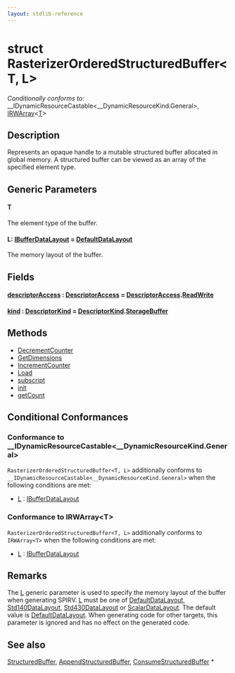```yaml
---
layout: stdlib-reference
---
```


# struct RasterizerOrderedStructuredBuffer\<T, L\>

*Conditionally conforms to:* \_\_IDynamicResourceCastable\<\_\_DynamicResourceKind\.General\>, [IRWArray](../../interfaces/irwarray-0123/index.html)\<[T](../../interfaces/irwarray-0123/index.html#typeparam-T)\>

## Description

Represents an opaque handle to a mutable structured buffer allocated in global memory.
A structured buffer can be viewed as an array of the specified element type.

## Generic Parameters

####  <a id="typeparam-T"></a>T
The element type of the buffer.

####  <a id="typeparam-L"></a>L: [IBufferDataLayout](../../interfaces/ibufferdatalayout-017b/index.html) = [DefaultDataLayout](../defaultdatalayout-07b/index.html)
The memory layout of the buffer.


## Fields

####  <a id="decl-descriptorAccess"></a>[descriptorAccess](descriptoraccess-a.html) : [DescriptorAccess](../descriptoraccess-0a/index.html) = [DescriptorAccess](../descriptoraccess-0a/index.html)\.[ReadWrite](../descriptoraccess-0a/index.html#decl-ReadWrite)
####  <a id="decl-kind"></a>[kind](kind.html) : [DescriptorKind](../descriptorkind-0a/index.html) = [DescriptorKind](../descriptorkind-0a/index.html)\.[StorageBuffer](../descriptorkind-0a/index.html#decl-StorageBuffer)

## Methods

* [DecrementCounter](decrementcounter-09)
* [GetDimensions](getdimensions-03)
* [IncrementCounter](incrementcounter-09)
* [Load](load-0)
* [subscript](subscript)
* [init](init)
* [getCount](getcount-3)

## Conditional Conformances

### Conformance to \_\_IDynamicResourceCastable\<\_\_DynamicResourceKind\.General\>
`RasterizerOrderedStructuredBuffer<T, L>` additionally conforms to `__IDynamicResourceCastable<__DynamicResourceKind.General>` when the following conditions are met:

  * [L](index.html#typeparam-L) : [IBufferDataLayout](../../interfaces/ibufferdatalayout-017b/index.html)
### Conformance to IRWArray\<T\>
`RasterizerOrderedStructuredBuffer<T, L>` additionally conforms to `IRWArray<T>` when the following conditions are met:

  * [L](index.html#typeparam-L) : [IBufferDataLayout](../../interfaces/ibufferdatalayout-017b/index.html)
## Remarks


The <span class='code'><a href="index.html#typeparam-L" class="code_type">L</a></span> generic parameter is used to specify the memory layout of the buffer when
generating SPIRV.
<span class='code'><a href="index.html#typeparam-L" class="code_type">L</a></span> must be one of <span class='code'><a href="../defaultdatalayout-07b/index.html" class="code_type">DefaultDataLayout</a></span>, <span class='code'><a href="../std140datalayout-06a/index.html" class="code_type">Std140DataLayout</a></span>, <span class='code'><a href="../std430datalayout-06a/index.html" class="code_type">Std430DataLayout</a></span> or <span class='code'><a href="../scalardatalayout-06a/index.html" class="code_type">ScalarDataLayout</a></span>.
The default value is <span class='code'><a href="../defaultdatalayout-07b/index.html" class="code_type">DefaultDataLayout</a></span>.
When generating code for other targets, this parameter is ignored and has no effect on the generated code.

## See also

<span class='code'><a href="../structuredbuffer-0a/index.html" class="code_type">StructuredBuffer</a></span>, <span class='code'><a href="../appendstructuredbuffer-06g/index.html" class="code_type">AppendStructuredBuffer</a></span>, <span class='code'><a href="../consumestructuredbuffer-07h/index.html" class="code_type">ConsumeStructuredBuffer</a></span>
*



<!-- RTD-TOC-START
```{toctree}
:titlesonly:
:hidden:

DecrementCounter <decrementcounter-09>
GetDimensions <getdimensions-03>
Handle <handle-0>
IncrementCounter <incrementcounter-09>
Load <load-0>
descriptorAccess <descriptoraccess-a>
getCount <getcount-3>
init <init>
kind <kind>
subscript <subscript>
```
RTD-TOC-END -->
